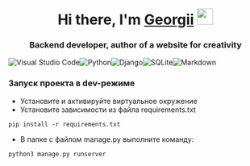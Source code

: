 <h1 align="center">Hi there, I'm <a href="https://daniilshat.ru/" target="_blank">Georgii</a>
<img src="https://github.com/blackcater/blackcater/raw/main/images/Hi.gif" height="32"/></h1>
<h3 align="center">Backend developer, author of a website for creativity</h3>

![Visual Studio Code](https://img.shields.io/badge/Visual%20Studio%20Code-0078d7.svg?style=for-the-badge&logo=visual-studio-code&logoColor=white)![Python](https://img.shields.io/badge/python-3670A0?style=for-the-badge&logo=python&logoColor=ffdd54)![Django](https://img.shields.io/badge/django-%23092E20.svg?style=for-the-badge&logo=django&logoColor=white)![SQLite](https://img.shields.io/badge/sqlite-%2307405e.svg?style=for-the-badge&logo=sqlite&logoColor=white)![Markdown](https://img.shields.io/badge/markdown-%23000000.svg?style=for-the-badge&logo=markdown&logoColor=white)

### Запуск проекта в dev-режиме
- Установите и активируйте виртуальное окружение
- Установите зависимости из файла requirements.txt
```
pip install -r requirements.txt
```
- В папке с файлом manage.py выполните команду:
```
python3 manage.py runserver
```